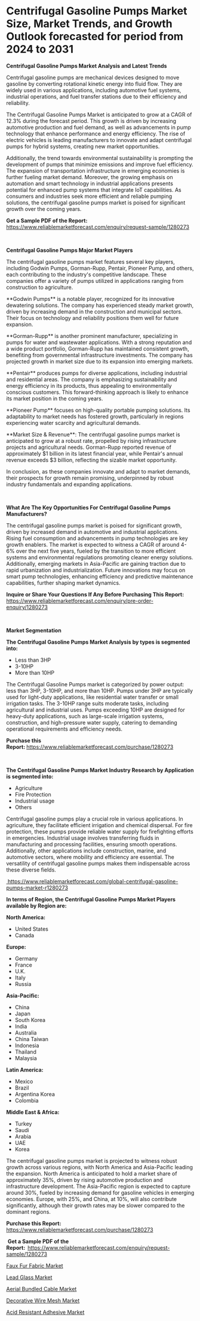 <p><h1>Centrifugal Gasoline Pumps Market Size, Market Trends, and Growth Outlook forecasted for period from 2024 to 2031</h1></p><p><strong>Centrifugal Gasoline Pumps Market Analysis and Latest Trends</strong></p>
<p><p>Centrifugal gasoline pumps are mechanical devices designed to move gasoline by converting rotational kinetic energy into fluid flow. They are widely used in various applications, including automotive fuel systems, industrial operations, and fuel transfer stations due to their efficiency and reliability.</p><p>The Centrifugal Gasoline Pumps Market is anticipated to grow at a CAGR of 12.3% during the forecast period. This growth is driven by increasing automotive production and fuel demand, as well as advancements in pump technology that enhance performance and energy efficiency. The rise of electric vehicles is leading manufacturers to innovate and adapt centrifugal pumps for hybrid systems, creating new market opportunities.</p><p>Additionally, the trend towards environmental sustainability is prompting the development of pumps that minimize emissions and improve fuel efficiency. The expansion of transportation infrastructure in emerging economies is further fueling market demand. Moreover, the growing emphasis on automation and smart technology in industrial applications presents potential for enhanced pump systems that integrate IoT capabilities. As consumers and industries seek more efficient and reliable pumping solutions, the centrifugal gasoline pumps market is poised for significant growth over the coming years.</p></p>
<p><strong>Get a Sample PDF of the Report:&nbsp;</strong> <a href="https://www.reliablemarketforecast.com/enquiry/request-sample/1280273?utm_campaign=1674&utm_medium=2&utm_source=Github&utm_content=ia&utm_term=10122024&utm_id=centrifugal-gasoline-pumps">https://www.reliablemarketforecast.com/enquiry/request-sample/1280273</a></p>
<p>&nbsp;</p>
<p><strong>Centrifugal Gasoline Pumps Major Market Players</strong></p>
<p><p>The centrifugal gasoline pumps market features several key players, including Godwin Pumps, Gorman-Rupp, Pentair, Pioneer Pump, and others, each contributing to the industry's competitive landscape. These companies offer a variety of pumps utilized in applications ranging from construction to agriculture.</p><p>**Godwin Pumps** is a notable player, recognized for its innovative dewatering solutions. The company has experienced steady market growth, driven by increasing demand in the construction and municipal sectors. Their focus on technology and reliability positions them well for future expansion.</p><p>**Gorman-Rupp** is another prominent manufacturer, specializing in pumps for water and wastewater applications. With a strong reputation and a wide product portfolio, Gorman-Rupp has maintained consistent growth, benefiting from governmental infrastructure investments. The company has projected growth in market size due to its expansion into emerging markets.</p><p>**Pentair** produces pumps for diverse applications, including industrial and residential areas. The company is emphasizing sustainability and energy efficiency in its products, thus appealing to environmentally conscious customers. This forward-thinking approach is likely to enhance its market position in the coming years.</p><p>**Pioneer Pump** focuses on high-quality portable pumping solutions. Its adaptability to market needs has fostered growth, particularly in regions experiencing water scarcity and agricultural demands.</p><p>**Market Size & Revenue**: The centrifugal gasoline pumps market is anticipated to grow at a robust rate, propelled by rising infrastructure projects and agricultural needs. Gorman-Rupp reported revenue of approximately $1 billion in its latest financial year, while Pentair's annual revenue exceeds $3 billion, reflecting the sizable market opportunity.</p><p>In conclusion, as these companies innovate and adapt to market demands, their prospects for growth remain promising, underpinned by robust industry fundamentals and expanding applications.</p></p>
<p>&nbsp;</p>
<p><strong>What Are The Key Opportunities For Centrifugal Gasoline Pumps Manufacturers?</strong></p>
<p><p>The centrifugal gasoline pumps market is poised for significant growth, driven by increased demand in automotive and industrial applications. Rising fuel consumption and advancements in pump technologies are key growth enablers. The market is expected to witness a CAGR of around 4-6% over the next five years, fueled by the transition to more efficient systems and environmental regulations promoting cleaner energy solutions. Additionally, emerging markets in Asia-Pacific are gaining traction due to rapid urbanization and industrialization. Future innovations may focus on smart pump technologies, enhancing efficiency and predictive maintenance capabilities, further shaping market dynamics.</p></p>
<p><strong>Inquire or Share Your Questions If Any Before Purchasing This Report:</strong> <a href="https://www.reliablemarketforecast.com/enquiry/pre-order-enquiry/1280273?utm_campaign=1674&utm_medium=2&utm_source=Github&utm_content=ia&utm_term=10122024&utm_id=centrifugal-gasoline-pumps">https://www.reliablemarketforecast.com/enquiry/pre-order-enquiry/1280273</a></p>
<p>&nbsp;</p>
<p><strong>Market Segmentation</strong></p>
<p><strong>The Centrifugal Gasoline Pumps Market Analysis by types is segmented into:</strong></p>
<p><ul><li>Less than 3HP</li><li>3-10HP</li><li>More than 10HP</li></ul></p>
<p><p>The Centrifugal Gasoline Pumps market is categorized by power output: less than 3HP, 3-10HP, and more than 10HP. Pumps under 3HP are typically used for light-duty applications, like residential water transfer or small irrigation tasks. The 3-10HP range suits moderate tasks, including agricultural and industrial uses. Pumps exceeding 10HP are designed for heavy-duty applications, such as large-scale irrigation systems, construction, and high-pressure water supply, catering to demanding operational requirements and efficiency needs.</p></p>
<p><strong>Purchase this Report:&nbsp;</strong><a href="https://www.reliablemarketforecast.com/purchase/1280273?utm_campaign=1674&utm_medium=2&utm_source=Github&utm_content=ia&utm_term=10122024&utm_id=centrifugal-gasoline-pumps">https://www.reliablemarketforecast.com/purchase/1280273</a></p>
<p>&nbsp;</p>
<p><strong>The Centrifugal Gasoline Pumps Market Industry Research by Application is segmented into:</strong></p>
<p><ul><li>Agriculture</li><li>Fire Protection</li><li>Industrial usage</li><li>Others</li></ul></p>
<p><p>Centrifugal gasoline pumps play a crucial role in various applications. In agriculture, they facilitate efficient irrigation and chemical dispersal. For fire protection, these pumps provide reliable water supply for firefighting efforts in emergencies. Industrial usage involves transferring fluids in manufacturing and processing facilities, ensuring smooth operations. Additionally, other applications include construction, marine, and automotive sectors, where mobility and efficiency are essential. The versatility of centrifugal gasoline pumps makes them indispensable across these diverse fields.</p></p>
<p><a href="https://www.reliablemarketforecast.com/global-centrifugal-gasoline-pumps-market-r1280273?utm_campaign=1674&utm_medium=2&utm_source=Github&utm_content=ia&utm_term=10122024&utm_id=centrifugal-gasoline-pumps">&nbsp;https://www.reliablemarketforecast.com/global-centrifugal-gasoline-pumps-market-r1280273</a></p>
<p><strong>In terms of Region, the Centrifugal Gasoline Pumps Market Players available by Region are:</strong></p>
<p>
    <p> <strong> North America: </strong>
        <ul>
            <li>United States</li>
            <li>Canada</li>
        </ul>
        </p> 
    <p> <strong> Europe: </strong>
        <ul>
            <li>Germany</li>
            <li>France</li>
            <li>U.K.</li>
            <li>Italy</li>
            <li>Russia</li>
        </ul>
        </p> 
    <p> <strong> Asia-Pacific: </strong>
        <ul>
            <li>China</li>
            <li>Japan</li>
            <li>South Korea</li>
            <li>India</li>
            <li>Australia</li>
            <li>China Taiwan</li>
            <li>Indonesia</li>
            <li>Thailand</li>
            <li>Malaysia</li>
        </ul>
        </p> 
    <p> <strong> Latin America: </strong>
        <ul>
            <li>Mexico</li>
            <li>Brazil</li>
            <li>Argentina Korea</li>
            <li>Colombia</li>
        </ul>
        </p> 
    <p> <strong> Middle East & Africa: </strong>
        <ul>
            <li>Turkey</li>
            <li>Saudi</li>
            <li>Arabia</li>
            <li>UAE</li>
            <li>Korea</li>
        </ul>
    </p>
    </p>
<p><p>The centrifugal gasoline pumps market is projected to witness robust growth across various regions, with North America and Asia-Pacific leading the expansion. North America is anticipated to hold a market share of approximately 35%, driven by rising automotive production and infrastructure development. The Asia-Pacific region is expected to capture around 30%, fueled by increasing demand for gasoline vehicles in emerging economies. Europe, with 25%, and China, at 10%, will also contribute significantly, although their growth rates may be slower compared to the dominant regions.</p></p>
<p><strong>Purchase this Report: </strong><a href="https://www.reliablemarketforecast.com/purchase/1280273?utm_campaign=1674&utm_medium=2&utm_source=Github&utm_content=ia&utm_term=10122024&utm_id=centrifugal-gasoline-pumps">https://www.reliablemarketforecast.com/purchase/1280273</a></p>
<p>&nbsp;<strong>Get a Sample PDF of the Report:&nbsp;&nbsp;</strong><a href="https://www.reliablemarketforecast.com/enquiry/request-sample/1280273?utm_campaign=1674&utm_medium=2&utm_source=Github&utm_content=ia&utm_term=10122024&utm_id=centrifugal-gasoline-pumps">https://www.reliablemarketforecast.com/enquiry/request-sample/1280273</a></p>
<p><strong></strong></p>
<p><p><a href="https://www.linkedin.com/pulse/comprehend-faux-fur-fabric-market-size-growing-cagr-99-comprehensive-n4y0f?utm_campaign=1674&utm_medium=2&utm_source=Github&utm_content=ia&utm_term=10122024&utm_id=centrifugal-gasoline-pumps">Faux Fur Fabric Market</a></p><p><a href="https://www.linkedin.com/pulse/forecasting-lead-glass-market-industry-analysis-growth-insights-de0qf?utm_campaign=1674&utm_medium=2&utm_source=Github&utm_content=ia&utm_term=10122024&utm_id=centrifugal-gasoline-pumps">Lead Glass Market</a></p><p><a href="https://www.linkedin.com/pulse/aerial-bundled-cable-market-report-offers-financial-analysis-yhx1f?utm_campaign=1674&utm_medium=2&utm_source=Github&utm_content=ia&utm_term=10122024&utm_id=centrifugal-gasoline-pumps">Aerial Bundled Cable Market</a></p><p><a href="https://www.linkedin.com/pulse/c-hannibex-sqmmf?utm_campaign=1674&utm_medium=2&utm_source=Github&utm_content=ia&utm_term=10122024&utm_id=centrifugal-gasoline-pumps">Decorative Wire Mesh Market</a></p><p><a href="https://www.linkedin.com/pulse/forecast-acid-resistant-adhesive-market-from-2024-2031-rapid-tvzkf?utm_campaign=1674&utm_medium=2&utm_source=Github&utm_content=ia&utm_term=10122024&utm_id=centrifugal-gasoline-pumps">Acid Resistant Adhesive Market</a></p></p>